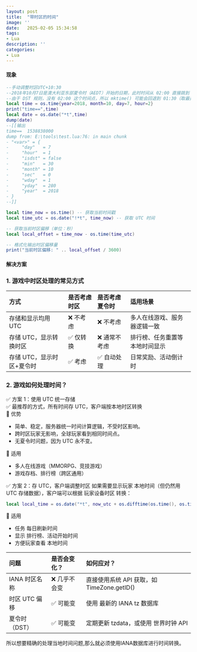 ```yaml
---
layout: post
title:  "带时区的时间"
image: ''
date:   2025-02-05 15:34:58
tags:
- Lua
description: ''
categories: 
- Lua
---
```

#### 现象
```lua
--手动调整时区UTC+10:30
--2018年10月7日是澳大利亚东部夏令时（AEDT）开始的日期，此时时间从 02:00 直接跳到 03:00
--由于 DST 规则，没有 02:00 这个时间点，所以 mktime() 可能会回退到 01:30（取最接近的有效时间）
local time = os.time{year=2018, month=10, day=7, hour=2}
print("time==",time)
local date = os.date("*t",time)
dump(date)
--[[输出
time==  1538838000
dump from: E:\tools\test.lua:76: in main chunk
- "<var>" = {
-     "day"   = 7
-     "hour"  = 1
-     "isdst" = false
-     "min"   = 30
-     "month" = 10
-     "sec"   = 0
-     "wday"  = 1
-     "yday"  = 280
-     "year"  = 2018
- }
--]]
```
```lua
local time_now = os.time() -- 获取当前时间戳
local time_utc = os.date("!*t", time_now) -- 获取 UTC 时间

-- 获取当前时区偏移（单位：秒）
local local_offset = time_now - os.time(time_utc)

-- 格式化输出时区偏移量
print("当前时区偏移: " .. local_offset / 3600)
```
#### 解决方案
### 1. 游戏中时区处理的常见方式  
方式|是否考虑时区|是否考虑夏令时|适用场景
:-|:-|:-|:-
存储和显示均用 UTC|❌ 不考虑|❌ 不考虑|多人在线游戏、服务器逻辑一致
存储 UTC，显示转换时区|✅ 仅转换|❌ 通常不考虑|排行榜、任务重置等本地时间显示
存储 UTC，显示时区+夏令时|✅ 考虑|✅ 自动处理|日常奖励、活动倒计时

### 2. 游戏如何处理时间？  
✅ 方案 1：使用 UTC 统一存储  
✅ 最推荐的方式，所有时间存 UTC，客户端按本地时区转换   
📌 优势
* 简单、稳定，服务器统一时间计算逻辑，不受时区影响。
* 跨时区玩家无影响，全球玩家看到相同时间点。
* 无夏令时问题，因为 UTC 永不变。

📌 适用
* 多人在线游戏（MMORPG、竞技游戏）
* 游戏存档、排行榜（跨区通用）
 
✅ 方案 2：存 UTC，客户端调整时区
如果需要显示玩家 本地时间（但仍然用 UTC 存储数据），客户端可以根据 玩家设备时区 转换：
```lua
local local_time = os.date("*t", now_utc + os.difftime(os.time(), os.time(os.date("!*t"))))
```
📌 适用
* 任务 每日刷新时间
* 显示 排行榜、活动开始时间
* 方便玩家查看 本地时间

问题|	是否会变化？|	如何应对？
:-|:-|:-
IANA 时区名称|	❌ 几乎不会变|	直接使用系统 API 获取，如 TimeZone.getID()
时区 UTC 偏移|	✅ 可能变|	使用 最新的 IANA tz 数据库
夏令时（DST）|	✅ 可能变|	定期更新 tzdata，或使用 世界时钟 API  

所以想要精确的处理当地时间问题,那么就必须使用IANA数据库进行时间转换。  
